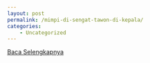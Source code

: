 ```yaml
---
layout: post
permalink: /mimpi-di-sengat-tawon-di-kepala/
categories:
    - Uncategorized
---
```


[Baca Selengkapnya](/10)